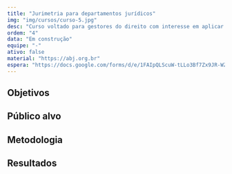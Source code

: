 ```yaml
---
title: "Jurimetria para departamentos jurídicos"
img: "img/cursos/curso-5.jpg"
desc: "Curso voltado para gestores do direito com interesse em aplicar análise de dados em suas atividades."
ordem: "4"
data: "Em construção"
equipe: "-"
ativo: false
material: "https://abj.org.br"
espera: "https://docs.google.com/forms/d/e/1FAIpQLScuW-tLLo3Bf7Zx9JR-WZ9waGHSRl9U1Gx6b3LUlW5f54tORw/viewform?usp=pp_url&entry.1918905423=Jurimetria+Corporativa:+departamentos+jur%C3%ADdicos"
---
```


## Objetivos

## Público alvo

## Metodologia

## Resultados
